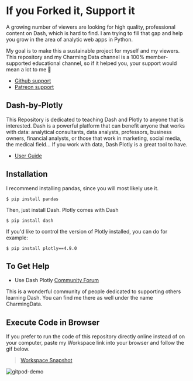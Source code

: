 # If you Forked it, Support it
A growing number of viewers are looking for high quality, professional content on Dash, which is hard to find. I am trying to fill that gap and help you grow in the area of analytic web apps in Python. 

My goal is to make this a sustainable project for myself and my viewers. This repository and my Charming Data channel is a 100% member-supported educational channel, so if it helped you, your support would mean a lot to me 🙏 
 - [Github support](https://github.com/sponsors/Coding-with-Adam)
 - [Patreon support](https://www.patreon.com/charmingdata)

## Dash-by-Plotly
This Repository is dedicated to teaching Dash and Plotly to anyone that is interested. 
Dash is a powerful platform that can benefit anyone that works with data: analytical consultants, data analysts, professors, 
business owners, financial analysts, or those that work in marketing, social media, the medical field... If you work with data, Dash Plotly is a great tool to have.

 - [User Guide](https://dash-docs.herokuapp.com/introduction)

## Installation
I recommend installing pandas, since you will most likely use it.

    $ pip install pandas
    
Then, just install Dash. Plotly comes with Dash

    $ pip install dash
    
If you'd like to control the version of Plotly installed, you can do for example:

    $ pip install plotly==4.9.0
    
## To Get Help
 - Use Dash Plotly [Community Forum](https://community.plotly.com/)

This is a wonderful community of people dedicated to supporting others learning Dash. You can find me there as well under the name CharmingData.

## Execute Code in Browser
If you prefer to run the code of this repository directly online instead of on your computer, paste my Workspace link into your browser and follow the gif below. 

> [Workspace Snapshot](https://gitpod.io#snapshot/13e1f906-50b4-4a97-97c0-eef15b67a40f) 

![gitpod-demo](https://user-images.githubusercontent.com/32049495/167286451-f53e5e40-b5eb-4fc6-ad53-f7ca0e660942.gif)

